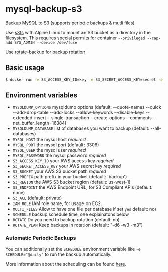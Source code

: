 # mysql-backup-s3

Backup MySQL to S3 (supports periodic backups & mutli files)

Use [s3fs](https://github.com/s3fs-fuse/s3fs-fuse) with Alpine Linux to mount an S3 bucket as a directory in the filesystem. This requires special permits for container ```--privileged --cap-add SYS_ADMIN --device /dev/fuse```

Use [rotate-backup](https://pypi.org/project/rotate-backups/) for backup rotation.


## Basic usage

```sh
$ docker run -e S3_ACCESS_KEY_ID=key -e S3_SECRET_ACCESS_KEY=secret -e S3_BUCKET=my-bucket -e S3_PREFIX=backup -e MYSQL_USER=user -e MYSQL_PASSWORD=password -e MYSQL_HOST=localhost ROTATE=yes klamas1/mysql-backup-s3:latest
```

## Environment variables

- `MYSQLDUMP_OPTIONS` mysqldump options (default: --quote-names --quick --add-drop-table --add-locks --allow-keywords --disable-keys --extended-insert --single-transaction --create-options --comments --net_buffer_length=16384)
- `MYSQLDUMP_DATABASE` list of databases you want to backup (default: --all-databases)
- `MYSQL_HOST` the mysql host *required*
- `MYSQL_PORT` the mysql port (default: 3306)
- `MYSQL_USER` the mysql user *required*
- `MYSQL_PASSWORD` the mysql password *required*
- `S3_ACCESS_KEY_ID` your AWS access key *required*
- `S3_SECRET_ACCESS_KEY` your AWS secret key *required*
- `S3_BUCKET` your AWS S3 bucket path *required*
- `S3_PREFIX` path prefix in your bucket (default: 'backup')
- `S3_REGION` the AWS S3 bucket region (default: us-west-1)
- `S3_ENDPOINT` the AWS Endpoint URL, for S3 Compliant APIs (default: none)
- `S3_ACL`  (default: private)
- `IAM_ROLE` IAM role name, for usage on EC2.
- `MULTI_FILES` Allow to have one file per database if set `yes` default: no)
- `SCHEDULE` backup schedule time, see explainatons below
- `ROTATE` Do you need to backup rotation (default: no)
- `ROTATE_PLAN` Keep backups in rotation (default: "-d6 -w3 -m3")


### Automatic Periodic Backups

You can additionally set the `SCHEDULE` environment variable like `-e SCHEDULE="@daily"` to run the backup automatically.

More information about the scheduling can be found [here](http://godoc.org/github.com/robfig/cron#hdr-Predefined_schedules).
